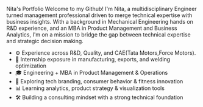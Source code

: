  Nita's Portfolio
Welcome to my Github! I'm Nita, a multidisciplinary Engineer turned management professional driven to merge technical expertise with business insights. With a background in Mechanical Engineering hands on R&D experience, and an MBA in Product Management and Business Analytics, I'm on a mission to bridge the gap between technical expertise and strategic decision making.

- ⚙️ Experience across R&D, Quality, and CAE(Tata Motors,Force Motors).
- 🧪  Internship exposure in manufacturing, exports, and welding optimization
- 🎓  Engineering + MBA in Product Management & Operations
- 🚀  Exploring tech branding, consumer behavior & fitness innovation
- 📊  Learning analytics, product strategy & visualization tools
- 🛠️  Building a consulting mindset with a strong technical foundation





